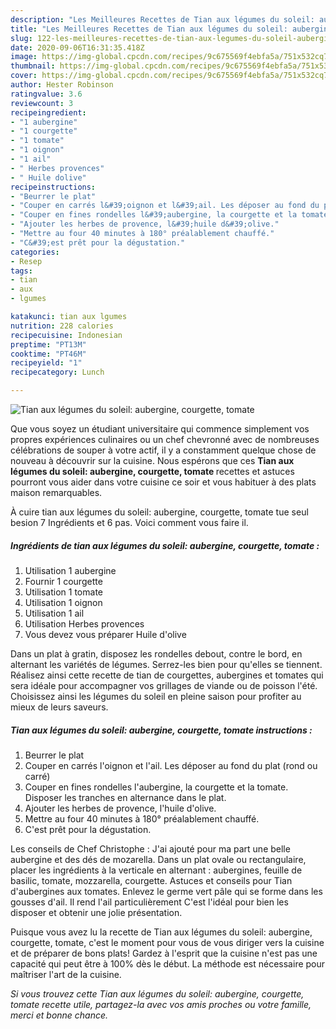 ```yaml
---
description: "Les Meilleures Recettes de Tian aux légumes du soleil: aubergine, courgette, tomate"
title: "Les Meilleures Recettes de Tian aux légumes du soleil: aubergine, courgette, tomate"
slug: 122-les-meilleures-recettes-de-tian-aux-legumes-du-soleil-aubergine-courgette-tomate
date: 2020-09-06T16:31:35.418Z
image: https://img-global.cpcdn.com/recipes/9c675569f4ebfa5a/751x532cq70/tian-aux-legumes-du-soleil-aubergine-courgette-tomate-photo-principale-de-la-recette.jpg
thumbnail: https://img-global.cpcdn.com/recipes/9c675569f4ebfa5a/751x532cq70/tian-aux-legumes-du-soleil-aubergine-courgette-tomate-photo-principale-de-la-recette.jpg
cover: https://img-global.cpcdn.com/recipes/9c675569f4ebfa5a/751x532cq70/tian-aux-legumes-du-soleil-aubergine-courgette-tomate-photo-principale-de-la-recette.jpg
author: Hester Robinson
ratingvalue: 3.6
reviewcount: 3
recipeingredient:
- "1 aubergine"
- "1 courgette"
- "1 tomate"
- "1 oignon"
- "1 ail"
- " Herbes provences"
- " Huile dolive"
recipeinstructions:
- "Beurrer le plat"
- "Couper en carrés l&#39;oignon et l&#39;ail. Les déposer au fond du plat (rond ou carré)"
- "Couper en fines rondelles l&#39;aubergine, la courgette et la tomate. Disposer les tranches en alternance dans le plat."
- "Ajouter les herbes de provence, l&#39;huile d&#39;olive."
- "Mettre au four 40 minutes à 180° préalablement chauffé."
- "C&#39;est prêt pour la dégustation."
categories:
- Resep
tags:
- tian
- aux
- lgumes

katakunci: tian aux lgumes 
nutrition: 228 calories
recipecuisine: Indonesian
preptime: "PT13M"
cooktime: "PT46M"
recipeyield: "1"
recipecategory: Lunch

---
```



![Tian aux légumes du soleil: aubergine, courgette, tomate](https://img-global.cpcdn.com/recipes/9c675569f4ebfa5a/751x532cq70/tian-aux-legumes-du-soleil-aubergine-courgette-tomate-photo-principale-de-la-recette.jpg)

Que vous soyez un étudiant universitaire qui commence simplement vos propres expériences culinaires ou un chef chevronné avec de nombreuses célébrations de souper à votre actif, il y a constamment quelque chose de nouveau à découvrir sur la cuisine. Nous espérons que ces <strong> Tian aux légumes du soleil: aubergine, courgette, tomate </strong> recettes et astuces pourront vous aider dans votre cuisine ce soir et vous habituer à des plats maison remarquables.

<!--inarticleads1-->

À cuire tian aux légumes du soleil: aubergine, courgette, tomate tue seul besion 7 Ingrédients et 6 pas. Voici comment vous faire il.

##### Ingrédients de tian aux légumes du soleil: aubergine, courgette, tomate :

1. Utilisation 1 aubergine
1. Fournir 1 courgette
1. Utilisation 1 tomate
1. Utilisation 1 oignon
1. Utilisation 1 ail
1. Utilisation  Herbes provences
1. Vous devez vous préparer  Huile d&#39;olive


Dans un plat à gratin, disposez les rondelles debout, contre le bord, en alternant les variétés de légumes. Serrez-les bien pour qu&#39;elles se tiennent. Réalisez ainsi cette recette de tian de courgettes, aubergines et tomates qui sera idéale pour accompagner vos grillages de viande ou de poisson l&#39;été. Choisissez ainsi les légumes du soleil en pleine saison pour profiter au mieux de leurs saveurs. 

<!--inarticleads2-->

##### Tian aux légumes du soleil: aubergine, courgette, tomate instructions :

1. Beurrer le plat
1. Couper en carrés l&#39;oignon et l&#39;ail. Les déposer au fond du plat (rond ou carré)
1. Couper en fines rondelles l&#39;aubergine, la courgette et la tomate. Disposer les tranches en alternance dans le plat.
1. Ajouter les herbes de provence, l&#39;huile d&#39;olive.
1. Mettre au four 40 minutes à 180° préalablement chauffé.
1. C&#39;est prêt pour la dégustation.


Les conseils de Chef Christophe : J&#39;ai ajouté pour ma part une belle aubergine et des dés de mozarella. Dans un plat ovale ou rectangulaire, placer les ingrédients à la verticale en alternant : aubergines, feuille de basilic, tomate, mozzarella, courgette. Astuces et conseils pour Tian d&#39;aubergines aux tomates. Enlevez le germe vert pâle qui se forme dans les gousses d&#39;ail. Il rend l&#39;ail particulièrement C&#39;est l&#39;idéal pour bien les disposer et obtenir une jolie présentation. 

<!--inarticleads1-->

<p>
Puisque vous avez lu la recette de Tian aux légumes du soleil: aubergine, courgette, tomate, c'est le moment pour vous de vous diriger vers la cuisine et de préparer de bons plats! Gardez à l'esprit que la cuisine n'est pas une capacité qui peut être à 100% dès le début. La méthode est nécessaire pour maîtriser l'art de la cuisine.
</p>

<p>
<i>Si vous trouvez cette Tian aux légumes du soleil: aubergine, courgette, tomate recette utile, partagez-la avec vos amis proches ou votre famille, merci et bonne chance.</i>
</p>
